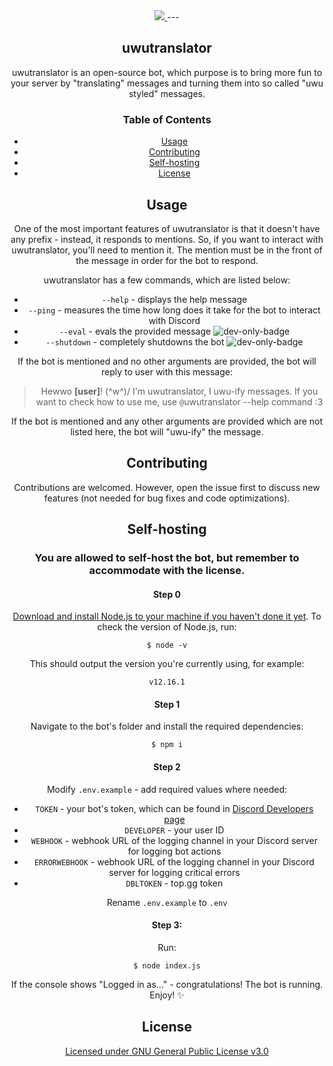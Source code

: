<div align="center">
  <a href="https://uwutranslator.ghostwolf.me">
    <img src="https://i.imgur.com/FspqOKi.png">
  </a>

<!--<a href="https://discord.gg/7vhD4KB">![Discord](https://img.shields.io/discord/661993788616474628?label=Join%20us%20on%20Discord&logo=discord&logoColor=ffffff)</a>-->
</a>
---

<h2 align="center">uwutranslator</h2>

uwutranslator is an open-source bot, which purpose is to bring more fun to your server by "translating" messages and turning them into so called "uwu styled" messages.

<h3>Table of Contents</h3>

- [Usage](#usage)
- [Contributing](#contributing)
- [Self-hosting](#self-hosting)
- [License](#license)

<h2 align="center">Usage</h2>

One of the most important features of uwutranslator is that it doesn't have any prefix - instead, it responds to mentions. So, if you want to interact with uwutranslator, you'll need to mention it. The mention must be in the front of the message in order for the bot to respond.

uwutranslator has a few commands, which are listed below:
- `--help` - displays the help message
- `--ping` - measures the time how long does it take for the bot to interact with Discord
- `--eval` - evals the provided message ![dev-only-badge]
- `--shutdown` - completely shutdowns the bot ![dev-only-badge]

If the bot is mentioned and no other arguments are provided, the bot will reply to user with this message:
> Hewwo **[user]**! (^w^)/
I'm uwutranslator, I uwu-ify messages. If you want to check how to use me, use `@`uwutranslator --help command :3

If the bot is mentioned and any other arguments are provided which are not listed here, the bot will "uwu-ify" the message.


<h2 align="center">Contributing</h2>

Contributions are welcomed. However, open the issue first to discuss new features (not needed for bug fixes and code optimizations).


<h2 align="center">Self-hosting</h2>

### You are allowed to self-host the bot, but remember to accommodate with the license. 

#### Step 0
[Download and install Node.js to your machine if you haven't done it yet](https://nodejs.org/en/download/). To check the version of Node.js, run:
```
$ node -v
```
This should output the version you're currently using, for example:
```
v12.16.1
```

#### Step 1
Navigate to the bot's folder and install the required dependencies:
```
$ npm i
```

#### Step 2
Modify `.env.example` - add required values where needed:
- `TOKEN` - your bot's token, which can be found in [Discord Developers page](https://discordapp.com/developers)
- `DEVELOPER` - your user ID
- `WEBHOOK` - webhook URL of the logging channel in your Discord server for logging bot actions
- `ERRORWEBHOOK` - webhook URL of the logging channel in your Discord server for logging critical errors
- `DBLTOKEN` - top.gg token

Rename `.env.example` to `.env` 

#### Step 3:
Run:
```
$ node index.js
```

If the console shows "Logged in as..." - congratulations! The bot is running. Enjoy! :sparkles:

<h2 align="center">License</h2>

[Licensed under GNU General Public License v3.0](https://github.com/TheOnlyGhostwolf/uwutranslator/blob/master/LICENSE)

[servers-badge]: https://top.gg/api/widget/servers/635507578008240165.svg?noavatar=true&leftcolor=FFC2E8&lefttextcolor=ffffff&rightcolor=000000&righttextcolor=ffffff
[dev-only-badge]: https://img.shields.io/badge/DEVELOPER-only-f00.svg?longCache=true&style=flat-square
